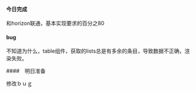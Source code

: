 #### 今日完成

和horizon联通，基本实现要求的百分之80

#### bug

不知道为什么，table组件，获取的lists总是有多余的条目，导致数据不正确，渲染失败。

####　明日准备　

修改ｂｕｇ
